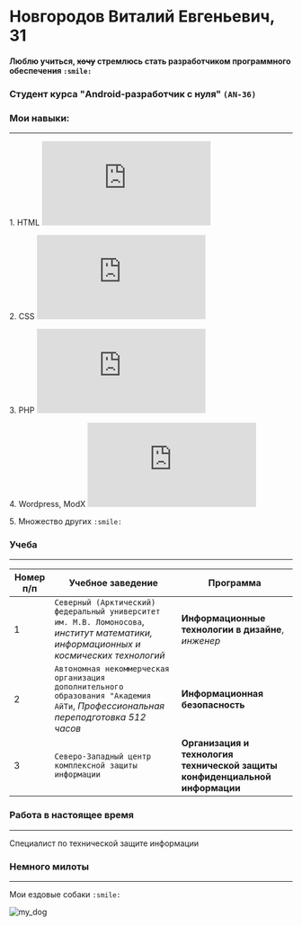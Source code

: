 
# &#x41D;&#x43E;&#x432;&#x433;&#x43E;&#x440;&#x43E;&#x434;&#x43E;&#x432; &#x412;&#x438;&#x442;&#x430;&#x43B;&#x438;&#x439; &#x415;&#x432;&#x433;&#x435;&#x43D;&#x44C;&#x435;&#x432;&#x438;&#x447;, 31
#### Люблю учиться, <strike>хочу</strike> стремлюсь стать разработчиком программного обеспечения `:smile:`
### Студент курса "Android-разработчик с нуля" `(AN-36)`

### Мои навыки:
----

1\. HTML ![progress](http://www.yarntomato.com/percentbarmaker/button.php?barPosition=65&leftFill=%501FF000 "progress HTML")

2\. CSS ![progress](http://www.yarntomato.com/percentbarmaker/button.php?barPosition=75&leftFill=%70EDE84C "progress CSS")

3\. PHP ![progress](http://www.yarntomato.com/percentbarmaker/button.php?barPosition=31&leftFill=%F7904F "progress PHP")

4\. Wordpress, ModX ![progress](http://www.yarntomato.com/percentbarmaker/button.php?barPosition=43&leftFill=%4FABF7 "progress Wordpress, ModX")

5\. Множество других `:smile:`

### Учеба 
----
Номер п/п | Учебное заведение | Программа
--- | --- | ---
1 | `Северный (Арктический) федеральный университет им. М.В. Ломоносова`, *институт математики, информационных и космических технологий* | **Информационные технологии в дизайне**, *_инженер_*
2 | `Автономная некоммерческая организация дополнительного образования "Академия АйТи`, *Профессиональная переподготовка 512 часов* | **Информационная безопасность**
3 | `Северо-Западный центр комплексной защиты информации` | **Организация и технология технической защиты конфиденциальной информации**

### Работа в настоящее время
----
&#x421;&#x43F;&#x435;&#x446;&#x438;&#x430;&#x43B;&#x438;&#x441;&#x442; &#x43F;&#x43E; &#x442;&#x435;&#x445;&#x43D;&#x438;&#x447;&#x435;&#x441;&#x43A;&#x43E;&#x439; &#x437;&#x430;&#x449;&#x438;&#x442;&#x435; &#x438;&#x43D;&#x444;&#x43E;&#x440;&#x43C;&#x430;&#x446;&#x438;&#x438;

### Немного милоты
---
Мои ездовые собаки `:smile:`

![my_dog](https://user-images.githubusercontent.com/111383991/191590389-2ed2de32-f15a-4ed8-82ee-fc8d8b28c6ed.png)
